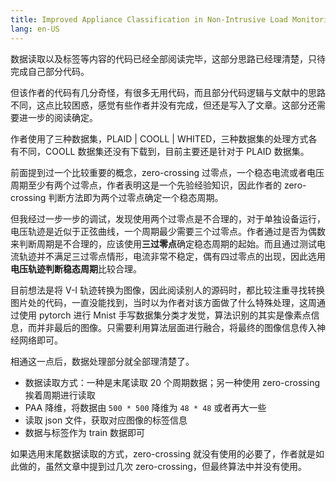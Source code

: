 ```yaml
---
title: Improved Appliance Classification in Non-Intrusive Load Monitoring Using Weighted Recurrence Graph an  Convolutional Neural Networks 代码阅读
lang: en-US
---
```


数据读取以及标签等内容的代码已经全部阅读完毕，这部分思路已经理清楚，只待完成自己部分代码。

但该作者的代码有几分奇怪，有很多无用代码，而且部分代码逻辑与文献中的思路不同，这点比较困惑，感觉有些作者并没有完成，但还是写入了文章。这部分还需要进一步的阅读确定。

作者使用了三种数据集，PLAID | COOLL | WHITED，三种数据集的处理方式各有不同，COOLL 数据集还没有下载到，目前主要还是针对于 PLAID 数据集。

前面提到过一个比较重要的概念，zero-crossing 过零点，一个稳态电流或者电压周期至少有两个过零点，作者表明这是一个先验经验知识，因此作者的 zero-crossing 判断方法即为两个过零点确定一个稳态周期。

但我经过一步一步的调试，发现使用两个过零点是不合理的，对于单独设备运行，电压轨迹是近似于正弦曲线，一个周期最少需要三个过零点。作者通过是否为偶数来判断周期是不合理的，应该使用**三过零点**确定稳态周期的起始。而且通过测试电流轨迹并不满足三过零点情形，电流非常不稳定，偶有四过零点的出现，因此选用**电压轨迹判断稳态周期**比较合理。

目前想法是将 V-I 轨迹转换为图像，因此阅读别人的源码时，都比较注重寻找转换图片处的代码，一直没能找到，当时以为作者对该方面做了什么特殊处理，这周通过使用 pytorch 进行 Mnist 手写数据集分类才发觉，算法识别的其实是像素点信息，而并非最后的图像。只需要利用算法层面进行融合，将最终的图像信息传入神经网络即可。

相通这一点后，数据处理部分就全部理清楚了。

- 数据读取方式：一种是末尾读取 20 个周期数据；另一种使用 zero-crossing 挨着周期进行读取
- PAA 降维，将数据由 `500 * 500` 降维为 `48 * 48` 或者再大一些
- 读取 json 文件，获取对应图像的标签信息
- 数据与标签作为 train 数据即可

如果选用末尾数据读取的方式，zero-crossing 就没有使用的必要了，作者就是如此做的，虽然文章中提到过几次 zero-crossing，但最终算法中并没有使用。
